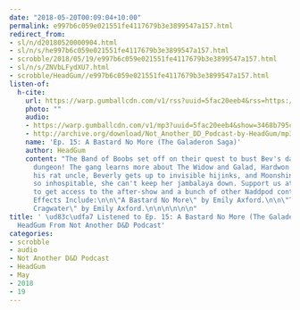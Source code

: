 ```yaml
---
date: "2018-05-20T00:09:04+10:00"
permalink: e997b6c059e021551fe4117679b3e3899547a157.html
redirect_from:
- sl/n/d20180520000904.html
- sl/n/s/he997b6c059e021551fe4117679b3e3899547a157.html
- scrobble/2018/05/19/e997b6c059e021551fe4117679b3e3899547a157.html
- sl/n/s/ZNVbLFydXU7.html
- scrobble/HeadGum//e997b6c059e021551fe4117679b3e3899547a157.html
listen-of:
  h-cite:
    url: https://warp.gumballcdn.com/v1/rss?uuid=5fac20eeb4&rss=https://rss.art19.com/not-another-d-and-d-podcast
    photo: ""
    audio:
    - https://warp.gumballcdn.com/v1/mp3?uuid=5fac20eeb4&show=3468b795cd&mp3=http://rss.art19.com/episodes/32b869ae-1d05-4f30-b98e-253188e72294.mp3
    - http://archive.org/download/Not_Another_DD_Podcast-by-HeadGum/mp3
    name: 'Ep. 15: A Bastard No More (The Galaderon Saga)'
    author: HeadGum
    content: "The Band of Boobs set off on their quest to bust Bev's dad out of the
      dungeon! The gang learns more about The Widow and Galad, Hardwon bonds with
      his rat uncle, Beverly gets up to invisible hijinks, and Moonshine meets a foe
      so inhospitable, she can't keep her jambalaya down. Support us at\_Patreon.com/Naddpod
      to get access to the after-show and a bunch of other Naddpod content!\n\n\n\n\nMusic/Sound
      Effects Include:\n\n\"A Bastard No More\" by Emily Axford.\n\n\"The Ruins of
      Cragwater\" by Emily Axford.\n\n\n\n\n\n"
title: ' \ud83c\udfa7 Listened to Ep. 15: A Bastard No More (The Galaderon Saga) by
  HeadGum From Not Another D&D Podcast'
categories:
- scrobble
- audio
- Not Another D&D Podcast
- HeadGum
- May
- 2018
- 19
---
```

